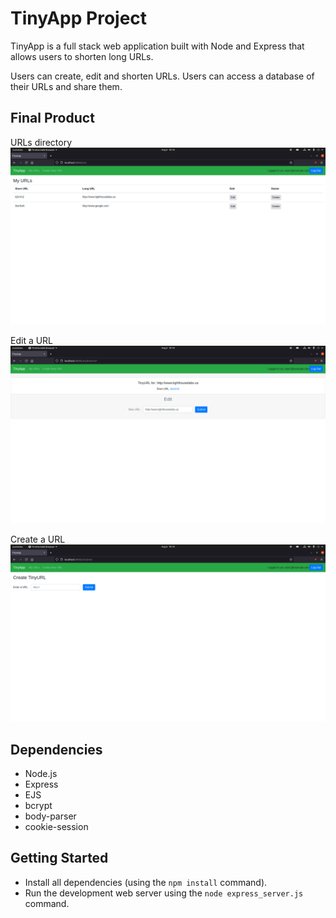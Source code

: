 # TinyApp Project

TinyApp is a full stack web application built with Node and Express that allows users to shorten long URLs.

Users can create, edit and shorten URLs. Users can access a database of their URLs and share them.

## Final Product
URLs directory
![URLs directory](https://raw.githubusercontent.com/no-self-required/tinyapp/master/docs/urls-page.png)

Edit a URL
![Edit a URL](https://raw.githubusercontent.com/no-self-required/tinyapp/master/docs/urls-edit.png)

Create a URL
![Create a URL](https://raw.githubusercontent.com/no-self-required/tinyapp/master/docs/url-create.png)

## Dependencies

- Node.js
- Express
- EJS
- bcrypt
- body-parser
- cookie-session

## Getting Started

- Install all dependencies (using the `npm install` command).
- Run the development web server using the `node express_server.js` command.